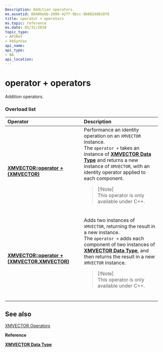 ```yaml
---
Description: Addition operators.
ms.assetid: 60489ebb-2809-42ff-9bcc-9b802dd810f0
title: operator + operators
ms.topic: reference
ms.date: 05/31/2018
topic_type: 
- APIRef
- kbSyntax
api_name: 
api_type: 
- NA
api_location: 
---
```


# operator + operators

Addition operators.

### Overload list



<table>
<colgroup>
<col style="width: 50%" />
<col style="width: 50%" />
</colgroup>
<thead>
<tr class="header">
<th style="text-align: left;">Operator</th>
<th style="text-align: left;">Description</th>
</tr>
</thead>
<tbody>
<tr class="odd">
<td style="text-align: left;"><a href="https://docs.microsoft.com/previous-versions/windows/desktop/legacy/ee421395(v=vs.85)"><strong>XMVECTOR::operator + (XMVECTOR)</strong></a></td>
<td style="text-align: left;">Performance an identity operation on an <code>XMVECTOR</code> instance.<br/> The <code>operator +</code> takes an instance of <a href="xmvector-data-type.md"><strong>XMVECTOR Data Type</strong></a> and returns a new instance of <code>XMVECTOR</code>, with an identity operator applied to each component.<br/>
<blockquote>
[!Note]<br />
This operator is only available under C++.
</blockquote>
<br/></td>
</tr>
<tr class="even">
<td style="text-align: left;"><a href="https://docs.microsoft.com/previous-versions/windows/desktop/legacy/ee421396(v=vs.85)"><strong>XMVECTOR::operator + (XMVECTOR,XMVECTOR)</strong></a></td>
<td style="text-align: left;">Adds two instances of <code>XMVECTOR</code>, returning the result in a new instance.<br/> The <code>operator +</code> adds each component of two instances of <a href="xmvector-data-type.md"><strong>XMVECTOR Data Type</strong></a>, and then returns the result in a new <code>XMVECTOR</code> instance. <br/>
<blockquote>
[!Note]<br />
This operator is only available under C++.
</blockquote>
<br/></td>
</tr>
</tbody>
</table>



## See also

<dl> <dt>

[XMVECTOR Operators](ovw-xmvector-operators.md)
</dt> <dt>

**Reference**
</dt> <dt>

[**XMVECTOR Data Type**](xmvector-data-type.md)
</dt> </dl>

 

 




